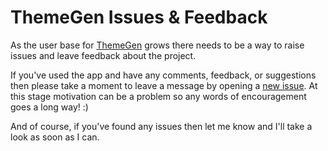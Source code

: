 # ThemeGen Issues & Feedback

As the user base for [ThemeGen](https://themegen.app) grows there needs to be a way to raise issues and leave feedback about the project.

If you've used the app and have any comments, feedback, or suggestions then please take a moment to leave a message by opening a [new issue](https://github.com/dgwyer/themegen-feedback/issues/new). At this stage motivation can be a problem so any words of encouragement goes a long way! :)

And of course, if you've found any issues then let me know and I'll take a look as soon as I can.
